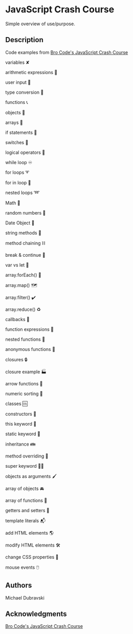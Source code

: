 # JavaScript Crash Course

Simple overview of use/purpose.

## Description

Code examples from [Bro Code's JavaScript Crash Course](https://www.youtube.com/watch?v=t9dEgHpCNJE)


variables ✘

arithmetic expressions 🧮

user input 💬

type conversion 💱

functions 📞

objects 🧍

arrays 🚗

if statements 🤔

switches 🔀

logical operators 🔣

while loop ♾️

for loops ➰

for in loop 🔂

nested loops ➿

Math 📐

random numbers 🎲

Date Object 📅

string methods 🧵

method chaining ⛓️

break & continue 🚦

var vs let 🥊

array.forEach() 🔁

array.map() 🗺️

array.filter() ✔️

array.reduce() ♻️

callbacks 🤙

function expressions 🔖

nested functions 🐣

anonymous functions 🤫

closures 🔒

closure example 🏭

arrow functions 🎯

numeric sorting 🔢

classes 🆒

constructors 👷

this keyword 🚩

static keyword 🏁

inheritance 👪

method overriding 🙅

super keyword 🦸‍♂️

objects as arguments 🖌️

array of objects 🚘

array of functions 🥋

getters and setters 🎣

template literals 📬

add HTML elements 🌎

modify HTML elements 🛠️

change CSS properties 🎨

mouse events 🖱️

## Authors

Michael Dubravski

## Acknowledgments

[Bro Code's JavaScript Crash Course](https://www.youtube.com/watch?v=t9dEgHpCNJE)
